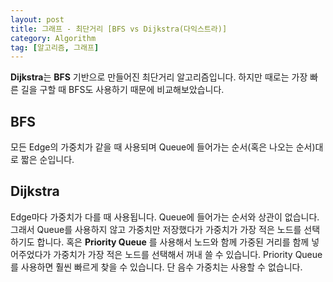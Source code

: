```yaml
---
layout: post
title: 그래프 - 최단거리 [BFS vs Dijkstra(다익스트라)]
category: Algorithm
tag: [알고리즘, 그래프]
---
```


**Dijkstra**는 **BFS** 기반으로 만들어진 최단거리 알고리즘입니다. 하지만 때로는 가장 빠른 길을 구할 때 BFS도 사용하기 때문에 비교해보았습니다.

## BFS
모든 Edge의 가중치가 같을 때 사용되며 Queue에 들어가는 순서(혹은 나오는 순서)대로 짧은 순입니다.

## Dijkstra
Edge마다 가중치가 다를 때 사용됩니다. Queue에 들어가는 순서와 상관이 없습니다. 그래서 Queue를 사용하지 않고 가중치만 저장했다가 가중치가 가장 적은 노드를 선택하기도 합니다. 혹은 **Priority Queue** 를 사용해서 노드와 함께 가중된 거리를 함께 넣어주었다가 가중치가 가장 적은 노드를 선택해서 꺼내 쓸 수 있습니다. Priority Queue를 사용하면 훨씬 빠르게 찾을 수 있습니다. 단 음수 가중치는 사용할 수 없습니다.   
